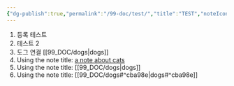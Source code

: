 ```yaml
---
{"dg-publish":true,"permalink":"/99-doc/test/","title":"TEST","noteIcon":"","created":"","updated":""}
---
```


1. 등록 테스트 
2. 테스트 2
3. 도그 연결 [[99_DOC/dogs\|dogs]]
4. Using the note title: [a note about cats](https://frabjous-lolly-3f592d.netlify.app/cats)
5. Using the note title: [[99_DOC/dogs\|dogs]]
6. Using the note title: [[99_DOC/dogs#^cba98e\|dogs#^cba98e]]
